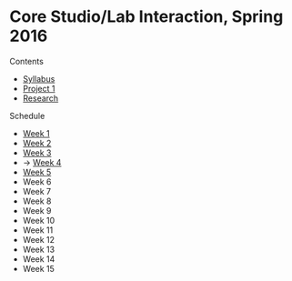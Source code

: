 # Core Studio/Lab Interaction, Spring 2016

Contents
* [Syllabus](Syllabus.md)
* [Project 1](Project1.md)
* [Research](Research.md)

Schedule
* [Week 1](Schedule/Week1.md)
* [Week 2](Schedule/Week2.md)
* [Week 3](Schedule/Week3.md)
* → [Week 4](Schedule/Week4.md)
* [Week 5](Schedule/Week5.md)
* Week 6
* Week 7
* Week 8
* Week 9
* Week 10
* Week 11
* Week 12
* Week 13
* Week 14
* Week 15
